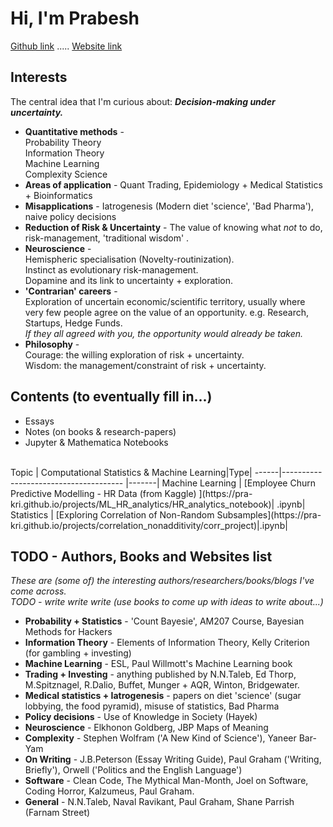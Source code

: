 
# **Hi, I'm Prabesh**
[Github link](https://github.com/pra-kri)   .....   [Website link](https://pra-kri.github.io)
<br/>

## Interests
The central idea that I'm curious about: ***Decision-making under uncertainty.***<br>

* **Quantitative methods** - <br>
Probability Theory<br>
Information Theory<br>
Machine Learning<br>
Complexity Science<br>
* **Areas of application** - Quant Trading, Epidemiology + Medical Statistics + Bioinformatics <br>
* **Misapplications** - Iatrogenesis (Modern diet 'science', 'Bad Pharma'), naive policy decisions<br>
* **Reduction of Risk & Uncertainty** - The value of knowing what *not* to do, risk-management, 'traditional wisdom' .<br>
* **Neuroscience** - <br>
Hemispheric specialisation (Novelty-routinization). <br>
Instinct as evolutionary risk-management. <br>
Dopamine and its link to uncertainty + exploration. <br>
* **'Contrarian' careers** - <br>
Exploration of uncertain economic/scientific territory, usually where very few people agree on the value of an opportunity. e.g. Research, Startups, Hedge Funds. <br> *If they all agreed with you, the opportunity would already be taken.*
* **Philosophy** - <br>
Courage: the willing exploration of risk + uncertainty. <br>
Wisdom: the management/constraint of risk + uncertainty. <br>


## Contents (to eventually fill in...)
- Essays
- Notes (on books & research-papers)
- Jupyter & Mathematica Notebooks
<br>
Topic | Computational Statistics & Machine Learning|Type|
------|-------------------------------------- |-------|
Machine Learning | [Employee Churn Predictive Modelling - HR Data (from Kaggle) ](https://pra-kri.github.io/projects/ML_HR_analytics/HR_analytics_notebook)| .ipynb|
Statistics | [Exploring Correlation of Non-Random Subsamples](https://pra-kri.github.io/projects/correlation_nonadditivity/corr_project)|.ipynb|
<br>


## TODO - Authors, Books and Websites list
*These are (some of) the interesting authors/researchers/books/blogs I've come across.*<br>
*TODO - write write write (use books to come up with ideas to write about...)*
<br>
- **Probability + Statistics** - 'Count Bayesie', AM207 Course, Bayesian Methods for Hackers
- **Information Theory** - Elements of Information Theory, Kelly Criterion (for gambling + investing)
- **Machine Learning** - ESL, Paul Willmott's Machine Learning book
- **Trading + Investing** - anything published by N.N.Taleb, Ed Thorp, M.Spitznagel, R.Dalio, Buffet, Munger + AQR, Winton, Bridgewater.
- **Medical statistics + Iatrogenesis** - papers on diet 'science' (sugar lobbying, the food pyramid), misuse of statistics, Bad Pharma
- **Policy decisions** - Use of Knowledge in Society (Hayek)
- **Neuroscience** - Elkhonon Goldberg, JBP Maps of Meaning
- **Complexity** - Stephen Wolfram ('A New Kind of Science'), Yaneer Bar-Yam
- **On Writing** - J.B.Peterson (Essay Writing Guide), Paul Graham ('Writing, Briefly'), Orwell ('Politics and the English Language')
- **Software** - Clean Code, The Mythical Man-Month, Joel on Software, Coding Horror, Kalzumeus, Paul Graham.
- **General** - N.N.Taleb, Naval Ravikant, Paul Graham, Shane Parrish (Farnam Street)

<br>

<br/>






